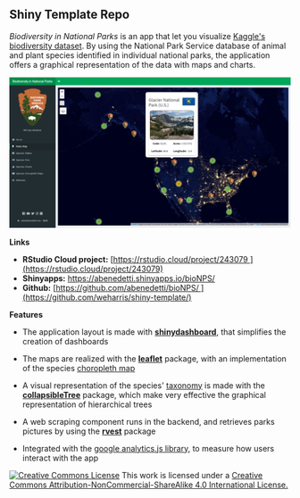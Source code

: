 ## Shiny Template Repo

*Biodiversity in National Parks* is an app that let you visualize [Kaggle's biodiversity dataset](https://www.kaggle.com/nationalparkservice/park-biodiversity). By using the National Park Service database of animal and plant species identified in individual national parks, the application offers a graphical representation of the data with maps and charts.

![bioNPS\|690x369](code/bioNPS.png)

**Links**

-   **RStudio Cloud project:** [https://rstudio.cloud/project/243079 ](https://rstudio.cloud/project/243079)
-   **Shinyapps:** <https://abenedetti.shinyapps.io/bioNPS/>
-   **Github:** [https://github.com/abenedetti/bioNPS/ ](https://github.com/weharris/shiny-template/)

**Features**

-   The application layout is made with [**shinydashboard**](https://rstudio.github.io/shinydashboard/), that simplifies the creation of dashboards

-   The maps are realized with the [**leaflet**](https://rstudio.github.io/leaflet/) package, with an implementation of the species [choropleth map](https://en.wikipedia.org/wiki/Choropleth_map)

-   A visual representation of the species' [taxonomy](https://en.wikipedia.org/wiki/Taxonomy_(biology)) is made with the [**collapsibleTree**](https://github.com/AdeelK93/collapsibleTree) package, which make very effective the graphical representation of hierarchical trees

-   A web scraping component runs in the backend, and retrieves parks pictures by using the [**rvest**](https://blog.rstudio.com/2014/11/24/rvest-easy-web-scraping-with-r/) package

-   Integrated with the [google analytics.js library](https://shiny.rstudio.com/articles/google-analytics.html), to measure how users interact with the app

<a rel="license" href="http://creativecommons.org/licenses/by-nc-sa/4.0/"><img src="https://i.creativecommons.org/l/by-nc-sa/4.0/80x15.png" alt="Creative Commons License" style="border-width:0"/></a> This work is licensed under a <a rel="license" href="http://creativecommons.org/licenses/by-nc-sa/4.0/">Creative Commons Attribution-NonCommercial-ShareAlike 4.0 International License.</a>
